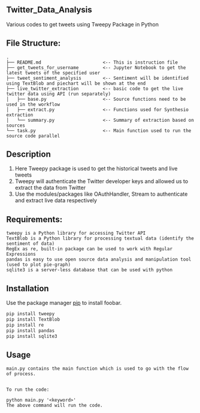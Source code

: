 ## Twitter_Data_Analysis
Various codes to get tweets using Tweepy Package in Python

## File Structure:

```
.
├── README.md                       <-- This is instruction file
├── get_tweets_for_username         <-- Jupyter Notebook to get the latest tweets of the specified user
├── tweet_sentiment_analysis        <-- Sentiment will be identified using TextBlob and piechart will be shown at the end
├── live_twitter_extraction         <-- basic code to get the live twitter data using API (run separately)
│   ├── base.py                     <-- Source functions need to be used in the workflow
│   ├── extract.py                  <-- Functions used for Synthesio extraction
│   └── summary.py                  <-- Summary of extraction based on sources
└── task.py                         <-- Main function used to run the source code parallel
```
## Description
1. Here Tweepy package is used to get the historical tweets and live tweets
2. Tweepy will authenticate the Twitter developer keys and allowed us to extract the data from Twitter
3. Use the modules/packages like OAuthHandler, Stream to authenticate and extract live data respectively

## Requirements:

```
tweepy is a Python library for accessing Twitter API
TextBlob is a Python library for processing textual data (identify the sentiment of data)
RegEx as re, built-in package can be used to work with Regular Expressions
pandas is easy to use open source data analysis and manipulation tool (used to plot pie-graph)
sqlite3 is a server-less database that can be used with python
```

## Installation

Use the package manager [pip](https://pip.pypa.io/en/stable/) to install foobar.

```bash
pip install tweepy
pip install TextBlob
pip install re
pip install pandas
pip install sqlite3
```

## Usage

```
main.py contains the main function which is used to go with the flow of process.


To run the code:

python main.py '<keyword>'
The above command will run the code.

```
